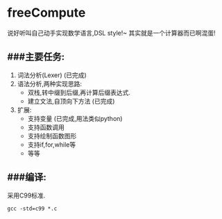 freeCompute
===================================
说好听叫自己动手实现数学语言,DSL style!~
其实就是一个计算器而已啊混蛋!

###主要任务:
-----------------------------------
1. 词法分析(Lexer) (已完成)
2. 语法分析,两种实现思路:
	- 双栈,转中缀到后缀,再计算后缀表达式.
	- 建立文法,自顶向下方法 (已完成)
3. 扩展:
	- 支持变量 (已完成,用法类似python)
	- 支持函数调用
	- 支持绘制函数图形
	- 支持if,for,while等
	- 等等

###编译:
-----------------------------------
采用C99标准.      
    
    gcc -std=c99 *.c
